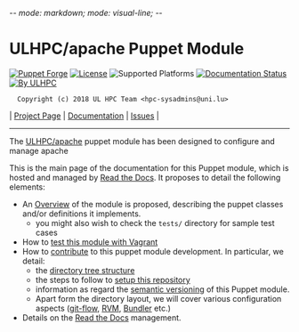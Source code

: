 -*- mode: markdown; mode: visual-line;  -*-

# ULHPC/apache Puppet Module

[![Puppet Forge](http://img.shields.io/puppetforge/v/ULHPC/apache.svg)](https://forge.puppetlabs.com/ULHPC/apache)
[![License](http://img.shields.io/:license-GPL3.0-blue.svg)](LICENSE)
![Supported Platforms](http://img.shields.io/badge/platform-debian-lightgrey.svg)
[![Documentation Status](https://readthedocs.org/projects/ulhpc-puppet-apache/badge/?version=latest)](https://readthedocs.org/projects/ulhpc-puppet-apache/?badge=latest)
[![By ULHPC](https://img.shields.io/badge/by-ULHPC-blue.svg)](http://hpc.uni.lu)

      Copyright (c) 2018 UL HPC Team <hpc-sysadmins@uni.lu>

| [Project Page](https://github.com/ULHPC/puppet-apache) | [Documentation](http://ulhpc-puppet-apache.readthedocs.org/en/latest/) | [Issues](https://github.com/ULHPC/puppet-apache/issues) |


-----------
The [ULHPC/apache](https://github.com/ULHPC/puppet-apache) puppet module has been designed to configure and manage apache

This is the main page of the documentation for this Puppet module, which is hosted and managed by [Read the Docs](http://ulhpc-apache.readthedocs.org/en/latest/).
It proposes to detail the following elements:

* An [Overview](overview.md) of the module is proposed, describing the puppet classes and/or definitions it implements.
     - you might also wish to check the `tests/` directory for sample test cases
* How to [test this module with Vagrant](vagrant.md)
* How to [contribute](contributing/index.md) to this puppet module development. In particular, we detail:
     - the [directory tree structure](contributing/layout.md)
	 - the steps to follow to [setup this repository](contributing/setup.md)
	 - information as regard the [semantic versioning](contributing/versioning.md) of this Puppet module.
     - Apart form the directory layout, we will cover various configuration aspects ([git-flow](https://github.com/nvie/gitflow), [RVM](https://rvm.io/), [Bundler](http://bundler.io/) etc.)
* Details on the [Read the Docs](http://ulhpc-puppet-apache.readthedocs.org/en/latest/) management.
